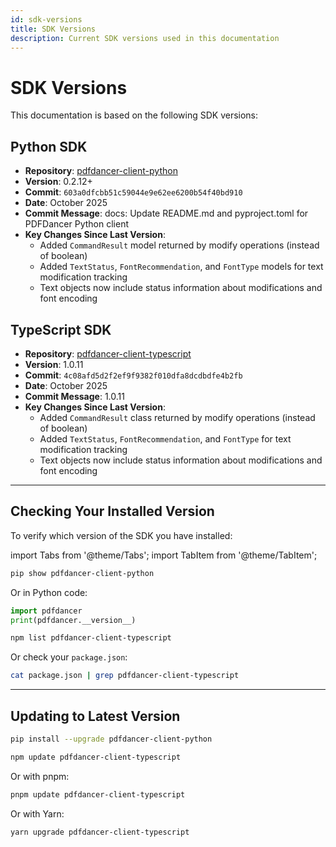 ```yaml
---
id: sdk-versions
title: SDK Versions
description: Current SDK versions used in this documentation
---
```


# SDK Versions

This documentation is based on the following SDK versions:

## Python SDK

- **Repository**: [pdfdancer-client-python](https://github.com/MenschMachine/pdfdancer-client-python)
- **Version**: 0.2.12+
- **Commit**: `603a0dfcbb51c59044e9e62ee6200b54f40bd910`
- **Date**: October 2025
- **Commit Message**: docs: Update README.md and pyproject.toml for PDFDancer Python client
- **Key Changes Since Last Version**:
  - Added `CommandResult` model returned by modify operations (instead of boolean)
  - Added `TextStatus`, `FontRecommendation`, and `FontType` models for text modification tracking
  - Text objects now include status information about modifications and font encoding

## TypeScript SDK

- **Repository**: [pdfdancer-client-typescript](https://github.com/MenschMachine/pdfdancer-client-typescript)
- **Version**: 1.0.11
- **Commit**: `4c08afd5d2f2ef9f9382f010dfa8dcdbdfe4b2fb`
- **Date**: October 2025
- **Commit Message**: 1.0.11
- **Key Changes Since Last Version**:
  - Added `CommandResult` class returned by modify operations (instead of boolean)
  - Added `TextStatus`, `FontRecommendation`, and `FontType` for text modification tracking
  - Text objects now include status information about modifications and font encoding

---

## Checking Your Installed Version

To verify which version of the SDK you have installed:

import Tabs from '@theme/Tabs';
import TabItem from '@theme/TabItem';

<Tabs>
  <TabItem value="python" label="Python">

```bash
pip show pdfdancer-client-python
```

Or in Python code:

```python
import pdfdancer
print(pdfdancer.__version__)
```

  </TabItem>
  <TabItem value="typescript" label="TypeScript">

```bash
npm list pdfdancer-client-typescript
```

Or check your `package.json`:

```bash
cat package.json | grep pdfdancer-client-typescript
```

  </TabItem>
</Tabs>

---

## Updating to Latest Version

<Tabs>
  <TabItem value="python" label="Python">

```bash
pip install --upgrade pdfdancer-client-python
```

  </TabItem>
  <TabItem value="typescript" label="TypeScript">

```bash
npm update pdfdancer-client-typescript
```

Or with pnpm:

```bash
pnpm update pdfdancer-client-typescript
```

Or with Yarn:

```bash
yarn upgrade pdfdancer-client-typescript
```

  </TabItem>
</Tabs>
